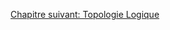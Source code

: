 

<a href="{{ site.baseUrl }}architecture/logical_topologie/" class="btn btn-green">Chapitre suivant: Topologie Logique</a>